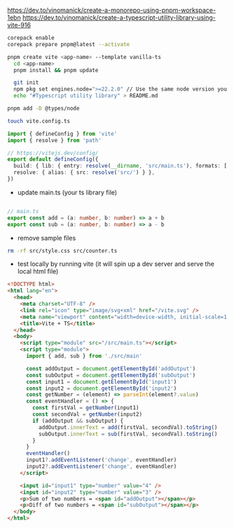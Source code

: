 
https://dev.to/vinomanick/create-a-monorepo-using-pnpm-workspace-1ebn
https://dev.to/vinomanick/create-a-typescript-utility-library-using-vite-916


```sh
corepack enable
corepack prepare pnpm@latest --activate
```

```sh
pnpm create vite <app-name> --template vanilla-ts
  cd <app-name>
  pnpm install && pnpm update
```

```sh
  git init
  npm pkg set engines.node=">=22.2.0" // Use the same node version you installed
  echo "#Typescript utility library" > README.md
```

```sh
pnpm add -D @types/node
```

```sh
touch vite.config.ts
```

```ts
import { defineConfig } from 'vite'
import { resolve } from 'path'

// https://vitejs.dev/config/
export default defineConfig({
  build: { lib: { entry: resolve(__dirname, 'src/main.ts'), formats: ['es'] } },
  resolve: { alias: { src: resolve('src/') } },
})
```
- update main.ts (your ts library file)
```ts

// main.ts
export const add = (a: number, b: number) => a + b
export const sub = (a: number, b: number) => a - b
```
- remove sample files
```sh
rm -rf src/style.css src/counter.ts
```

- test locally by running vite (it will spin up a dev server and serve the local html file)
```html
<!DOCTYPE html>
<html lang="en">
  <head>
    <meta charset="UTF-8" />
    <link rel="icon" type="image/svg+xml" href="/vite.svg" />
    <meta name="viewport" content="width=device-width, initial-scale=1.0" />
    <title>Vite + TS</title>
  </head>
  <body>
    <script type="module" src="/src/main.ts"></script>
    <script type="module">
      import { add, sub } from './src/main'

      const addOutput = document.getElementById('addOutput')
      const subOutput = document.getElementById('subOutput')
      const input1 = document.getElementById('input1')
      const input2 = document.getElementById('input2')
      const getNumber = (element) => parseInt(element?.value)
      const eventHandler = () => {
        const firstVal = getNumber(input1)
        const secondVal = getNumber(input2)
        if (addOutput && subOutput) {
          addOutput.innerText = add(firstVal, secondVal).toString()
          subOutput.innerText = sub(firstVal, secondVal).toString()
        }
      }
      eventHandler()
      input1?.addEventListener('change', eventHandler)
      input2?.addEventListener('change', eventHandler)
    </script>

    <input id="input1" type="number" value="4" />
    <input id="input2" type="number" value="3" />
    <p>Sum of two numbers = <span id="addOutput"></span></p>
    <p>Diff of two numbers = <span id="subOutput"></span></p>
  </body>
</html>
```


